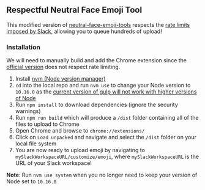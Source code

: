 ## Respectful Neutral Face Emoji Tool

This modified version of
[neutral-face-emoji-tools](https://github.com/Fauntleroy/neutral-face-emoji-tools)
respects the [rate limits imposed by
Slack](https://api.slack.com/docs/rate-limits#overview), allowing you to queue
hundreds of upload!

### Installation

We will need to manually build and add the Chrome extension since the [official
version](https://chrome.google.com/webstore/detail/neutral-face-emoji-tools/anchoacphlfbdomdlomnbbfhcmcdmjej) does not respect rate limiting.

1. Install [nvm (Node version
   manager)](https://github.com/nvm-sh/nvm#node-version-manager---)
1. `cd` into the local repo and run `nvm use` to change your Node version to
   `10.16.0` as the [current version of gulp will not work with higher versions
   of
   Node](https://stackoverflow.com/questions/55921442/how-to-fix-referenceerror-primordials-is-not-defined-in-node)
1. Run `npm install` to download dependencies (ignore the security warnings)
1. Run `npm run build` which will produce a `/dist` folder containing all of the
   files to upload to Chrome
1. Open Chrome and browse to `chrome://extensions/`
1. Click on `Load unpacked` and navigate and select the `/dist` folder on your
   local file system
1. You are now ready to upload emoji by navigating to `mySlackWorkspaceURL/customize/emoji`, where `mySlackWorkspaceURL` is the URL of
   your Slack workspace!

**Note**: Run `nvm use system` when you no longer need to keep your version of Node
set to `10.16.0`
